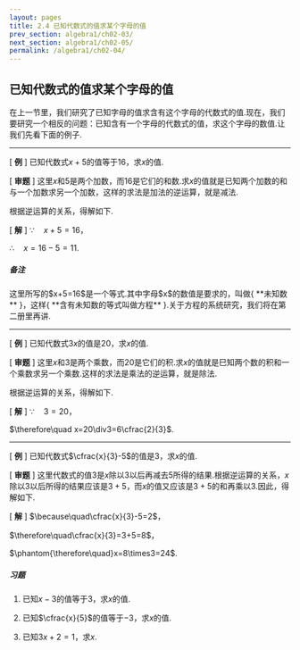 ```yaml
---
layout: pages
title: 2.4 已知代数式的值求某个字母的值
prev_section: algebra1/ch02-03/
next_section: algebra1/ch02-05/
permalink: /algebra1/ch02-04/
---
```


已知代数式的值求某个字母的值
----------------------------

在上一节里，我们研究了已知字母的值求含有这个字母的代数式的值.现在，我们要研究一个相反的问题：已知含有一个字母的代数式的值，求这个字母的数值.让我们先看下面的例子.


***

[ **例** ] 
已知代数式$x+5$的值等于$16$，求$x$的值.

[ **审题** ] 
这里$x$和$5$是两个加数，而$16$是它们的和数.求$x$的值就是已知两个加数的和与一个加数求另一个加数，这样的求法是加法的逆运算，就是减法.  

根据逆运算的关系，得解如下.

[ **解** ] 
$\because\quad x+5=16$，  

$\therefore\quad x=16-5=11$.

<div class="note warning">
<h5>备注</h5>
</div>
这里所写的$x+5=16$是一个等式.其中字母$x$的数值是要求的，叫做{ **未知数** }，这样{ **含有未知数的等式叫做方程** }.关于方程的系统研究，我们将在第二册里再讲.


***

[ **例** ] 
已知代数式$3x$的值是$20$，求$x$的值.

[ **审题** ] 
这里$x$和$3$是两个乘数，而$20$是它们的积.求$x$的值就是巳知两个数的积和一个乘数求另一个乘数.这样的求法是乘法的逆运算，就是除法.  

根据逆运算的关系，得解如下.

[ **解** ] 
$\because\quad3=20$，  

$\therefore\quad x=20\div3=6\cfrac{2}{3}$.


***

[ **例** ] 
已知代数式$\cfrac{x}{3}-5$的值是$3$，求$x$的值.

[ **审题** ] 
这里代数式的值$3$是$x$除以$3$以后再减去$5$所得的结果.根据逆运算的关系，$x$除以$3$以后所得的结果应该是$3+5$，而$x$的值又应该是$3+5$的和再乘以$3$.因此，得解如下.

[ **解** ] 
$\because\quad\cfrac{x}{3}-5=2$，  

$\therefore\quad\cfrac{x}{3}=3+5=8$，  

$\phantom{\therefore\quad}x=8\times3=24$.




<div class="note">
<h5>习题</h5>
</div>

1.  已知$x-3$的值等于$3$，求$x$的值.

2.  已知$\cfrac{x}{5}$的值等于$-3$，求$x$的值.

3.  已知$3x+2=1$，求$x$.



